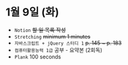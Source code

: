 # 1월 9일 (화)

- `Notion` ~~할 일 목록 작성~~
- `Stretching` ~~minimum 1 minutes~~
- `자바스크립트 + jQuery 스터디 1` ~~p. 145 ~ p. 183~~
- `컴퓨터활용능력 1급` 공부 - 요약본 (2회독)
- `Plank` 100 seconds
